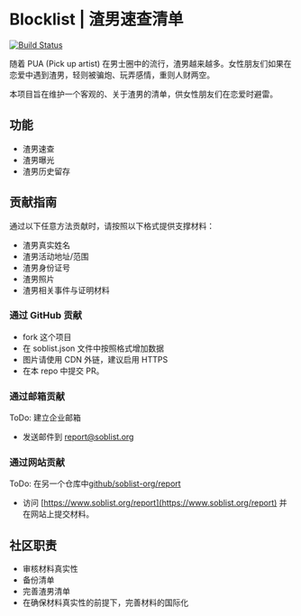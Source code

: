 # Blocklist | 渣男速查清单

[![Build Status](https://travis-ci.org/soblist-org/blocklist.svg?branch=master)](https://travis-ci.org/soblist-org/blocklist)

随着 PUA (Pick up artist) 在男士圈中的流行，渣男越来越多。女性朋友们如果在恋爱中遇到渣男，轻则被骗炮、玩弄感情，重则人财两空。

本项目旨在维护一个客观的、关于渣男的清单，供女性朋友们在恋爱时避雷。

## 功能

- 渣男速查
- 渣男曝光
- 渣男历史留存

## 贡献指南

通过以下任意方法贡献时，请按照以下格式提供支撑材料：

- 渣男真实姓名
- 渣男活动地址/范围
- 渣男身份证号
- 渣男照片
- 渣男相关事件与证明材料

### 通过 GitHub 贡献

- fork 这个项目
- 在 soblist.json 文件中按照格式增加数据
- 图片请使用 CDN 外链，建议启用 HTTPS
- 在本 repo 中提交 PR。

### 通过邮箱贡献

ToDo: 建立企业邮箱

- 发送邮件到 report@soblist.org

### 通过网站贡献

ToDo: 在另一个仓库中[github/soblist-org/report](https://github.com/soblist-org/report)

- 访问 [https://www.soblist.org/report](https://www.soblist.org/report) 并在网站上提交材料。

## 社区职责

- 审核材料真实性
- 备份清单
- 完善渣男清单
- 在确保材料真实性的前提下，完善材料的国际化

